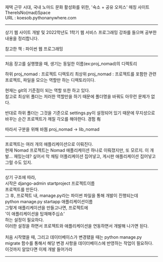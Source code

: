재택 근무 시대, 국내 노마드 문화 활성화를 위한, '숙소 + 공유 오피스' 매칭 사이트 ThereIsNo(mad)Space     
URL : koesob.pythonanywhere.com
***
상기 웹 사이트 개발 및 2022학년도 1학기 웹 서비스 프로그래밍 강좌를 들으며 공부한 내용을 정리합니다.   

참고한 책 : 파이썬 웹 프로그래밍
***
처음 장고를 실행했을 때, 생기는 동일한 이름(ex:proj_nomad)의 디렉토리   

하위 proj_nomad : 프로젝트 디렉토리
최상위 proj_nomad : 프로젝트를 포함한 관련 프로젝트, 파일을 모으는 역할만 하는 디렉토리이다.   

현재는 git의 기준점이 되는 역할 또한 하고 있다.   
참고로 최상위 폴더는 저러한 역할만을 하기 때문에 폴더명을 바꿔도 아무런 문제가 없다.   

반대로 하위 폴더는 그것을 기준으로 settings.py이 설정되어 있기 때문에 무지성으로 바꾸는 순간 프로젝트가 깨질 각오를 해야한다. 경험 有   
   
따라서 구분을 위해 바꿤 proj_nomad → lib_nomad
***
프로젝트는 여러 개의 애플리케이션으로 이뤄진다.   
현재 Nomad 프로젝트는 Nomad 애플리케이션 하나로 이뤄졌지만, 또 모르지. 이 개발... 재밌는데? 싶어서 막 채팅 어플리케이션 집어넣고, 게시판 애플리케이션 집어넣고 그럴 수도 있지.
***
상기 구조에 따라,   
시작은 django-admin startproject 프로젝트이름   
프로젝트를 만든다.   
그 후, 프로젝트 내, manage.py라는 파이썬 파일을 통해 개발이 진행되는데   
python manage.py startapp 애플리케이션이름   
그렇게 애플리케이션을 만들고나면, 프로젝트에   
'이 애플리케이션을 탑재해주십쇼'   
하는 설정이 필요하다.   
이러한 설정을 하면서 프로젝트와 애플리케이션을 연동하면서 개발해 나가면 된다.   
<br>
처음 시작했을 때, 그리고 데이터베이스가 변경됐을 때는 python manage.py migrate 함수를 통해서 해당 변경 사항을 데이터베이스에 반영하는 작업이 필요하다.   
이것까지 알았다면 이제 개발 들어가라
***

